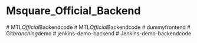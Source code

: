﻿# Msquare_Official_Backend

#   M T L _ O f f i c i a l _ B a c k e n d c o d e  
 #   M T L _ O f f i c i a l _ B a c k e n d c o d e  
 #   d u m m y f r o n t e n d  
 #   G i t _ b r a n c h i n g _ d e m o  
 #   j e n k i n s - d e m o - b a c k e n d  
 #   J e n k i n s - d e m o - b a c k e n d c o d e  
 
